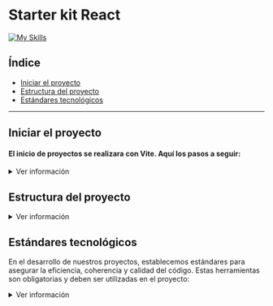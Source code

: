 # Starter kit React
[![My Skills](https://skillicons.dev/icons?i=react)]([(https://github.com/FrankAveig/GuiaReact)])

## Índice

- [Iniciar el proyecto](#iniciar-el-proyecto)
- [Estructura del proyecto](#estructura-del-proyecto)
- [Estándares tecnológicos](#estandares-tecnologicos)

---
## Iniciar el proyecto
#### El inicio de proyectos se realizara con Vite. Aquí los pasos a seguir:

<details>
  <summary>Ver información</summary>



###  1. Instalación de Vite

Asegúrate de tener Node.js (>=12.0.0) instalado en tu máquina. Luego, instala Vite globalmente:

```bash
npm install -g create-vite
```
### 2. Crear un nuevo proyecto

Para iniciar un nuevo proyecto de React con Vite:
```bash
create-vite my-project --template react
```
Reemplaza my-project con el nombre que desees para tu proyecto.

### 3. Navegar al directorio del proyecto

```bash
cd my-project
```

### 4. Instalar dependencias

Vite ya ha generado un package.json para tu proyecto. Instala las dependencias iniciales:

```bash
npm install
```
### 5. Correr el proyecto localmente

Usa el siguiente comando para iniciar el servidor de desarrollo:

```bash
npm run dev
```
</details>

## Estructura del proyecto
<details>
  <summary>Ver información</summary>

<details>
<summary>📂assets </summary>
    
```bash
Aquí se almacenan todos los recursos gráficos o archivos estáticos que tu aplicación pueda necesitar,
tales como imágenes, íconos, fuentes tipográficas y videos. Es ideal para mantener todos tus recursos
en un solo lugar y acceder a ellos fácilmente.
```
</details>

<details>
<summary>📂components </summary>

```bash
En esta carpeta encontrarás todos los componentes reutilizables y genéricos. Estos componentes pueden
ser botones, encabezados, pies de página, listas, etc. Son las piezas individuales que juntas construyen
tus vistas o páginas.
```
</details>

<details>
<summary>📂constans </summary>

```bash
Aquí se guardan las constantes del proyecto. Pueden ser cosas como rutas formato de datos, códigos de estado, y
cualquier otro valor que no vaya a cambiar a lo largo de la aplicación y se quiera tener centralizado.
```
</details>

<details>
    
<summary>📂context </summary>

```bash
Contiene los Contextos de React que proporcionan una forma de compartir valores como estos entre componentes
sin tener que pasar explícitamente un prop a través de cada nivel del árbol de componentes.
```
</details>

<details>
    
<summary>📂hooks </summary>

```bash
Aquí se almacenan los hooks personalizados. Los hooks son una adición reciente a React que permite usar estado
y otras características de React sin escribir una clase. Al crear tus propios hooks personalizados, puedes extraer
lógica de componentes para reutilizarla o separar la lógica compleja de tus componentes.
```
</details>
<details>
<summary>📂pages </summary>

```bash
Esta carpeta contiene componentes o vistas asociados a rutas específicas de tu aplicación. Por ejemplo, si tienes
una ruta /about, podrías tener un componente AboutPage aquí que representa esa vista.
```
</details>
<details>
<summary>📂services </summary>

```bash
Dentro de services se almacenan funciones o clases que manejan llamadas a APIs externas o cualquier otro tipo de
operaciones asíncronas. Esta separación permite que la lógica de tu aplicación no se mezcle con la lógica de las
peticiones a la red.
```
</details>
<details>
<summary>📁styles </summary>

```bash
En styles, se guardan los estilos globales, variables, mixins, o cualquier otro recurso relacionado con el diseño
y presentación visual de tu aplicación.
```
</details>
<details>
<summary>📂utils </summary>

```bash
Aquí puedes colocar cualquier función utilitaria que quieras reutilizar a través de tu aplicación. Pueden ser funciones
 para formatear fechas, validar formularios, manipular objetos y arrays, entre otros.
```
</details>

</details>

## Estándares tecnológicos
En el desarrollo de nuestros proyectos, establecemos estándares para asegurar la eficiencia, coherencia y calidad del código. Estas herramientas son obligatorias y deben ser utilizadas en el proyecto:
<details>
    <summary>Ver información</summary>
<details>
<summary>✔ Llamadas a la API: Axios</summary>
    
    
Recomendamos el uso de [Axios](https://github.com/axios/axios) para todas las llamadas a la API. Axios es una biblioteca de JavaScript muy popular que facilita la realización de solicitudes HTTP desde el navegador y Node.js. Algunas de las ventajas de Axios incluyen:

- Manejo automático de transformaciones JSON.
- Control de solicitudes concurrentes.
- Protección contra XSRF.
- Cancelación de solicitudes.

Para instalar Axios:
```bash
npm install axios
```
</details>
</details>
